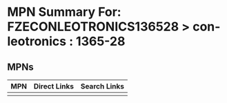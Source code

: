 



# MPN Summary For: FZECONLEOTRONICS136528 > con-leotronics : 1365-28

## MPNs
  

|MPN|Direct Links|Search Links|
| :--- | :--- | :--- |
||||
